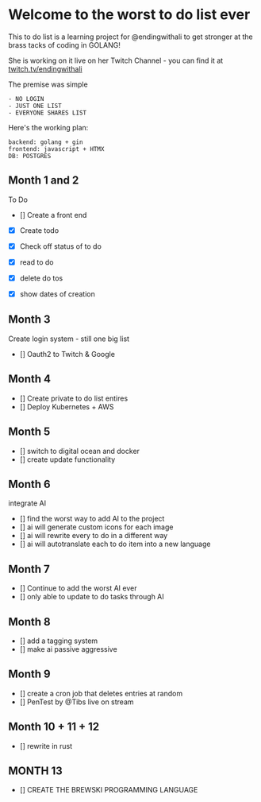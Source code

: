 # Welcome to the worst to do list ever

This to do list is a learning project for @endingwithali to get stronger at the brass tacks of coding in GOLANG! 


She is working on it live on her Twitch Channel - you can find it at [twitch.tv/endingwithali](twitch.tv/endingwithali)

The premise was simple 
```
- NO LOGIN
- JUST ONE LIST
- EVERYONE SHARES LIST

```

Here's the working plan:
```
backend: golang + gin
frontend: javascript + HTMX
DB: POSTGRES
```
## Month 1 and 2
To Do
- []  Create a front end
- [x] Create todo
- [x] Check off status of to do
- [x] read to do
- [x] delete do tos
- [x] show dates of creation


## Month 3 
Create login system - still one big list
- [] Oauth2 to Twitch & Google

## Month 4
- [] Create private to do list entires
- [] Deploy Kubernetes + AWS

## Month 5
- [] switch to digital ocean and docker
- [] create update functionality

## Month 6
integrate AI

- [] find the worst way to add AI to the project
- [] ai will generate custom icons for each image
- [] ai will rewrite every to do in a different way
- [] ai will autotranslate each to do item into a new language

## Month 7
- [] Continue to add the worst AI ever
- [] only able to update to do tasks through AI

## Month 8
- [] add a tagging system
- [] make ai passive aggressive

## Month 9
- [] create a cron job that deletes entries at random
- [] PenTest by @Tibs live on stream

## Month 10 + 11 + 12
- [] rewrite in rust

## MONTH 13
- [] CREATE THE BREWSKI PROGRAMMING LANGUAGE